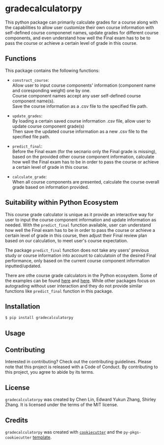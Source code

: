 # gradecalculatorpy

This python package can primarily calculate grades for a course along with the capabilities to allow user customize their own course information with self-defined course componenet names, update grades for different course components, and even understand how well the Final exam has to be to pass the course or achieve a certain level of grade in this course.

## Functions

This package contains the following functions:

- `construct_course`: <br>Allow user to input course components' information (component name and coresponding weight) one by one.<br>Course component names accept any user self-defined course component name(s).<br>Save the course information as a .csv file to the specified file path.

- `update_grades`: <br>By loading a certain saved course information .csv file, allow user to update course component grade(s) <br> Then save the updated course information as a new .csv file to the specified file path.
  
- `predict_final`: <br>Before the Final exam (for the secnario only the Final grade is missing), based on the provided other course component information, calculate how well the Final exam has to be in order to pass the course or achieve a certain level of grade in this course.
  
- `calculate_grade`: <br>When all course components are presented, calculate the course overall grade based on information provided.

## Suitability within Python Ecosystem

This course grade calculator is unique as it provide an interactive way for user to input the course component information and update information as needed. With the `predict_final` function available, user can understand how well the Final exam has to be in order to pass the course or achieve a certain level of grade in this course, then adjust their Final review plan based on our calculation, to meet user's course expectation.

The package `predict_final` function does not take any users' previous study or course information into account to calculatoin of the desired Final performance, only based on the current course component information inputted/updated. 

There are othe course grade calculators in the Python ecosystem. Some of the examples can be found [here](https://pypi.org/project/grade/) and [here](https://pypi.org/project/grade-tracker/). While other packages focus on autograding without user interaction and they do not provide similar functions like `predict_final` function in this package.

## Installation

```bash
$ pip install gradecalculatorpy
```

## Usage


## Contributing

Interested in contributing? Check out the contributing guidelines. Please note that this project is released with a Code of Conduct. By contributing to this project, you agree to abide by its terms.

## License

`gradecalculatorpy` was created by Chen Lin, Edward Yukun Zhang, Shirley Zhang. It is licensed under the terms of the MIT license.

## Credits

`gradecalculatorpy` was created with [`cookiecutter`](https://cookiecutter.readthedocs.io/en/latest/) and the `py-pkgs-cookiecutter` [template](https://github.com/py-pkgs/py-pkgs-cookiecutter).
